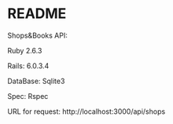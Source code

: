 # README

Shops&Books API:

Ruby 2.6.3

Rails: 6.0.3.4

DataBase: Sqlite3

Spec: Rspec

URL for request: http://localhost:3000/api/shops